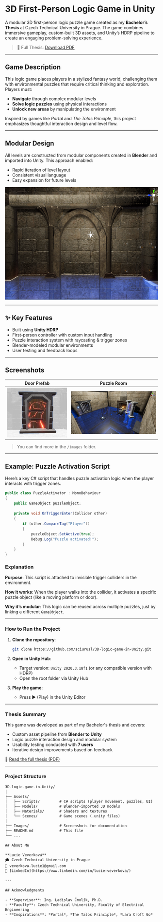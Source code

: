 # 3D First-Person Logic Game in Unity

A modular 3D first-person logic puzzle game created as my **Bachelor’s Thesis** at Czech Technical University in Prague. The game combines immersive gameplay, custom-built 3D assets, and Unity’s HDRP pipeline to create an engaging problem-solving experience.

> 📄 Full Thesis: [Download PDF](https://dspace.cvut.cz/bitstream/handle/10467/94656/F3-BP-2021-Veverkova-Lucie-Bachelor_thesis_veverlu4.pdf?sequence=-1&isAllowed=y)

---

## Game Description

This logic game places players in a stylized fantasy world, challenging them with environmental puzzles that require critical thinking and exploration. Players must:

- **Navigate** through complex modular levels
- **Solve logic puzzles** using physical interactions
- **Unlock new areas** by manipulating the environment

Inspired by games like *Portal* and *The Talos Principle*, this project emphasizes thoughtful interaction design and level flow.

---

## Modular Design

All levels are constructed from modular components created in **Blender** and imported into Unity. This approach enabled:

- Rapid iteration of level layout
- Consistent visual language
- Easy expansion for future levels

![Modular Components](images/WallPortal.PNG)

---

## ✨ Key Features

- Built using **Unity HDRP**
- First-person controller with custom input handling
- Puzzle interaction system with raycasting & trigger zones
- Blender-modeled modular environments
- User testing and feedback loops

---

## Screenshots

| Door Prefab | Puzzle Room |
|----------|-------------|
| ![Door Prefab](images/door_prefab.PNG) | ![Puzzle](images/puzzle_room.PNG) |

> You can find more in the `/images` folder.

---

## Example: Puzzle Activation Script

Here’s a key C# script that handles puzzle activation logic when the player interacts with trigger zones.

```csharp
public class PuzzleActivator : MonoBehaviour
{
    public GameObject puzzleObject;

    private void OnTriggerEnter(Collider other)
    {
        if (other.CompareTag("Player"))
        {
            puzzleObject.SetActive(true);
            Debug.Log("Puzzle activated!");
        }
    }
}
```

### Explanation

**Purpose**: This script is attached to invisible trigger colliders in the environment.

**How it works**: When the player walks into the collider, it activates a specific puzzle object (like a moving platform or door).

**Why it’s modular**: This logic can be reused across multiple puzzles, just by linking a different `GameObject`.

---

### How to Run the Project

1. **Clone the repository**:

   ```bash
   git clone https://github.com/sciurusl/3D-logic-game-in-Unity.git

2. **Open in Unity Hub**:
   - Target version: `Unity 2020.3.18f1` (or any compatible version with HDRP)
   - Open the root folder via Unity Hub

3. **Play the game**:
   - Press ▶️ (Play) in the Unity Editor

---

### Thesis Summary

This game was developed as part of my Bachelor's thesis and covers:

- Custom asset pipeline from **Blender to Unity**
- Logic puzzle interaction design and modular system
- Usability testing conducted with **7 users**
- Iterative design improvements based on feedback

📄 [Read the full thesis (PDF)](https://dspace.cvut.cz/bitstream/handle/10467/94656/F3-BP-2021-Veverkova-Lucie-Bachelor_thesis_veverlu4.pdf?sequence=-1&isAllowed=y)

---

### Project Structure

```plaintext
3D-logic-game-in-Unity/
│
├── Assets/
│   ├── Scripts/         # C# scripts (player movement, puzzles, UI)
│   ├── Models/          # Blender-imported 3D models
│   ├── Materials/       # Shaders and textures
│   └── Scenes/          # Game scenes (.unity files)
│
├── Images/              # Screenshots for documentation
├── README.md            # This file
└── ...

## About Me

**Lucie Veverková**  
🎓 Czech Technical University in Prague  
📧 veverkova.lucie1@gmail.com  
🔗 [LinkedIn](https://www.linkedin.com/in/lucie-veverkova/)

---

## Acknowledgments

- **Supervisor**: Ing. Ladislav Čmolík, Ph.D.  
- **Faculty**: Czech Technical University, Faculty of Electrical Engineering  
- **Inspirations**: *Portal*, *The Talos Principle*, *Lara Croft Go*
